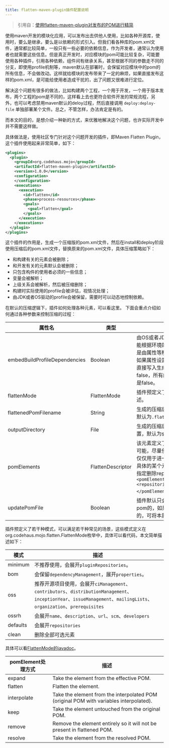 ```yaml
---
title: flatten-maven-plugin插件配置说明
---
```


> 引用自：[使用flatten-maven-plugin对发布的POM进行精简](https://my.oschina.net/liyuj/blog/874929)

使用maven开发的模块化应用，可以发布出去供他人使用，比如各种开源库，使用时，要么是继承，要么是以依赖的形式引入。但我们看各种库的pom.xml文件，通常都比较简单，一般只有一些必要的依赖信息，作为开发者，通常认为使用者也就需要这些信息。但是真正开发时，对应模块的pom可能比较复杂，可能要使用各种插件，引用各种依赖，组件间有继承关系，甚至根据不同的参数走不同的分支，即使用profile机制等，maven默认在部署时，会保留对应模块中的pom的所有信息，不会做改动。这样就给模块的发布带来了一定的麻烦，如果直接发布这样的pom.xml，是可能给使用者造成干扰的，出了问题又很难进行定位。

解决这个问题有很多的做法，比如构建两个工程，一个用于开发，一个用于版本发布，两个工程的pom是不同的，这样看上去也更符合软件开发的常规流程，另外，也可以考虑禁用maven默认的deloy过程，然后直接调用 `deploy:deploy-file` 单独部署某个文件。总之，不管怎样，办法肯定是有的。

而本文的目的，是想介绍一种新的方式，来优雅地解决这个问题，也许实际开发中并不需要这样做。

具体做法是，使用社区专门针对这个问题开发的插件，即Maven Flatten Plugin，这个插件使用起来非常简单，如下：

```xml
<plugins>
  <plugin>
    <groupId>org.codehaus.mojo</groupId>
    <artifactId>flatten-maven-plugin</artifactId>
    <version>1.0.0</version>
    <configuration>
    </configuration>
    <executions>
      <execution>
        <id>flatten</id>
        <phase>process-resources</phase>
        <goals>
          <goal>flatten</goal>
        </goals>
      </execution>
    </executions>
  </plugin>
</plugins>
```

这个插件的作用是，生成一个压缩版的pom.xml文件，然后在install和deploy阶段使用压缩后的pom.xml文件，替换原来的pom.xml文件，具体压缩策略如下：

- 和构建有关的元素会被删除；
- 和开发有关的元素默认会被删除；
- 只包含构件的使用者必须的一些信息；
- 变量会被解析；
- 上级关系会被解析，然后被压缩删除；
- 构建时实际使用的profile会被评估，视情况处理；
- 由JDK或者OS驱动的profile会被保留，需要时可以动态地控制依赖。

在默认的压缩逻辑下，插件如何处理各种元素，可以看这里。 下面会重点介绍如何通过各种参数来控制压缩的过程：

|属性名|类型|描述|
|---|---|---|
|embedBuildProfileDependencies|Boolean|由OS或者JDK的不同而触发的profile，可能根据环境的不同而产生不同的依赖，但是由属性等触发的profile，就不确定了，如果属性设置为true，profile中的依赖会直接写入生成的pom中，如果设置为false，所有的profile信息都会保留,默认是false。|
|flattenMode|FlattenMode|插件预定义了若干种压缩模式，下面会详述。|
|flattenedPomFilename|String|生成的压缩后的`pom.xml`文件的文件名，默认为`.flattened-pom.xml`。|
|outputDirectory|File|生成的压缩后的`pom.xml`文件的存放位置，默认为`${project.basedir}`。|
|pomElements|FlattenDescriptor|该元素定义了如何处理额外的元素，如果可能，尽量使用`flattenMode`，这个元素仅仅用于进一步提高灵活性，它可以控制具体的某个元素是保留还是删除，比如要指定删除repositories，可以这样：`<pomElements><repositories>flatten</repositories></pomElements>`。|
|updatePomFile|Boolean|插件默认只会处理packaging属性为非pom的，如果要处理packaging为pom的，可将本属性值设置为true。|

插件预定义了若干种模式，可以满足若干种常见的场景，这些模式定义在org.codehaus.mojo.flatten.FlattenMode枚举中，具体可以看代码，本文简单描述如下：

|模式|描述|
|---|---|
|minimum|不推荐使用，会展开`pluginRepositories`。|
|bom|会保留`dependencyManagement`，展开`properties`。|
|oss|推荐开源项目使用，会展开`ciManagement`、`contributors`、`distributionManagement`、`inceptionYear`、`issueManagement`、`mailingLists`、`organization`、`prerequisites`|
|ossrh|会展开`name`、`description`、`url`、`scm`、`developers`|
|defaults|会展开`repositories`|
|clean|删除全部可选元素|

具体可以看[FlattenMode的javadoc](https://www.mojohaus.org/flatten-maven-plugin/apidocs/index.html)。

|pomElement处理方式|描述|
|---|---|
|expand|Take the element from the effective POM.|
|flatten|Flatten the element.|
|interpolate|Take the element from the interpolated POM (original POM with variables interpolated).|
|keep|Take the element untouched from the original POM.|
|remove|Remove the element entirely so it will not be present in flattened POM.|
|resolve|Take the element from the resolved POM.|